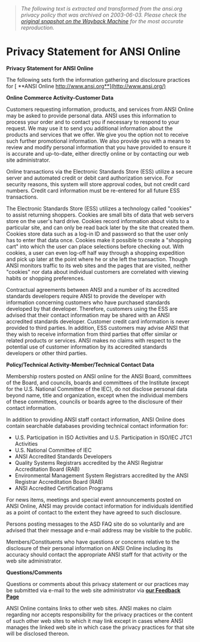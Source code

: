 > *The following text is extracted and transformed from the ansi.org privacy policy that was archived on 2003-06-03. Please check the [original snapshot on the Wayback Machine](https://web.archive.org/web/20030603181114id_/http%3A//www.ansi.org/about_ansi/privacy_policy/privacy.aspx%3Fmenuid%3D1) for the most accurate reproduction.*

# Privacy Statement for ANSI Online

**Privacy Statement for ANSI Online**

The following sets forth the information gathering and disclosure practices for [ **ANSI Online http://www.ansi.org**](http://www.ansi.org/)

**Online Commerce Activity-Customer Data**

Customers requesting information, products, and services from ANSI Online may be asked to provide personal data. ANSI uses this information to process your order and to contact you if necessary to respond to your request. We may use it to send you additional information about the products and services that we offer. We give you the option not to receive such further promotional information. We also provide you with a means to review and modify personal information that you have provided to ensure it is accurate and up-to-date, either directly online or by contacting our web site administrator. 

Online transactions via the Electronic Standards Store (ESS) utilize a secure server and automated credit or debit card authorization service. For security reasons, this system will store approval codes, but not credit card numbers. Credit card information must be re-entered for all future ESS transactions. 

The Electronic Standards Store (ESS) utilizes a technology called "cookies" to assist returning shoppers. Cookies are small bits of data that web servers store on the user's hard drive. Cookies record information about visits to a particular site, and can only be read back later by the site that created them. Cookies store data such as a log-in ID and password so that the user only has to enter that data once. Cookies make it possible to create a "shopping cart" into which the user can place selections before checking out. With cookies, a user can even log-off half way through a shopping expedition and pick up later at the point where he or she left the transaction. Though ANSI monitors traffic to its web sites and the pages that are visited, neither "cookies" nor data about individual customers are correlated with viewing habits or shopping preferences. 

Contractual agreements between ANSI and a number of its accredited standards developers require ANSI to provide the developer with information concerning customers who have purchased standards developed by that developer. Therefore, customers using the ESS are advised that their contact information may be shared with an ANSI accredited standards developer. Customer credit card information is never provided to third parties. In addition, ESS customers may advise ANSI that they wish to receive information from third parties that offer similar or related products or services. ANSI makes no claims with respect to the potential use of customer information by its accredited standards developers or other third parties. 

**Policy/Technical Activity-Member/Technical Contact Data**

Membership rosters posted on ANSI online for the ANSI Board, committees of the Board, and councils, boards and committees of the Institute (except for the U.S. National Committee of the IEC), do not disclose personal data beyond name, title and organization, except when the individual members of these committees, councils or boards agree to the disclosure of their contact information. 

In addition to providing ANSI staff contact information, ANSI Online does contain searchable databases providing technical contact information for: 

  * U.S. Participation in ISO Activities and U.S. Participation in ISO/IEC JTC1 Activities 
  * U.S. National Committee of IEC 
  * ANSI Accredited Standards Developers 
  * Quality Systems Registrars accredited by the ANSI Registrar Accreditation Board (RAB) 
  * Environmental Management System Registrars accredited by the ANSI Registrar Accreditation Board (RAB) 
  * ANSI Accredited Certification Programs

For news items, meetings and special event announcements posted on ANSI Online, ANSI may provide contact information for individuals identified as a point of contact to the extent they have agreed to such disclosure. 

Persons posting messages to the ASD FAQ site do so voluntarily and are advised that their message and e-mail address may be visible to the public. 

Members/Constituents who have questions or concerns relative to the disclosure of their personal information on ANSI Online including its accuracy should contact the appropriate ANSI staff for that activity or the web site administrator. 

**Questions/Comments**

Questions or comments about this privacy statement or our practices may be submitted via e-mail to the web site administrator via [**our Feedback Page**](https://web.archive.org/web/20030603181114id_/http%3A//www.ansi.org/contact_us/contact_us.aspx?)

ANSI Online contains links to other web sites. ANSI makes no claim regarding nor accepts responsibility for the privacy practices or the content of such other web sites to which it may link except in cases where ANSI manages the linked web site in which case the privacy practices for that site will be disclosed thereon. 
